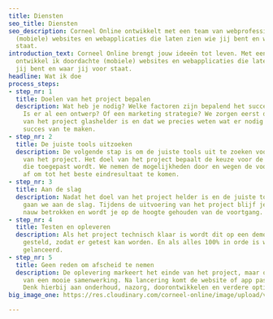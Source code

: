```yaml
---
title: Diensten
seo_title: Diensten
seo_description: Corneel Online ontwikkelt met een team van webprofessionals doordachte
  (mobiele) websites en webapplicaties die laten zien wie jij bent en waar jij voor
  staat.
introduction_text: Corneel Online brengt jouw ideeën tot leven. Met een team van webprofessionals
  ontwikkel ik doordachte (mobiele) websites en webapplicaties die laten zien wie
  jij bent en waar jij voor staat.
headline: Wat ik doe
process_steps:
- step_nr: 1
  title: Doelen van het project bepalen
  description: Wat heb je nodig? Welke factoren zijn bepalend het succes van het project?
    Is er al een ontwerp? Of een marketing strategie? We zorgen eerst dat het doel
    van het project glashelder is en dat we precies weten wat er nodig is om er een
    succes van te maken.
- step_nr: 2
  title: De juiste tools uitzoeken
  description: De volgende stap is om de juiste tools uit te zoeken voor de uitvoering
    van het project. Het doel van het project bepaalt de keuze voor de technologie
    die toegepast wordt. We nemen de mogelijkheden door en wegen de voor- en nadelen
    af om tot het beste eindresultaat te komen.
- step_nr: 3
  title: Aan de slag
  description: Nadat het doel van het project helder is en de juiste tools zijn geselecteerd
    gaan we aan de slag. Tijdens de uitvoering van het project blijf je als opdrachtgever
    nauw betrokken en wordt je op de hoogte gehouden van de voortgang.
- step_nr: 4
  title: Testen en opleveren
  description: Als het project technisch klaar is wordt dit op een demo server beschikbaar
    gesteld, zodat er getest kan worden. En als alles 100% in orde is wordt het project
    gelanceerd.
- step_nr: 5
  title: Geen reden om afscheid te nemen
  description: De oplevering markeert het einde van het project, maar ook het begin
    van een mooie samenwerking. Na lancering komt de website of app pas echt tot leven.
    Denk hierbij aan onderhoud, nazorg, doorontwikkelen en verdere optimalisatie.
big_image_one: https://res.cloudinary.com/corneel-online/image/upload/v1602597715/corneel/control-room-02_lgjso2.jpg

---
```

